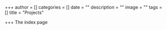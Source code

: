 +++
author = []
categories = []
date = ""
description = ""
image = ""
tags = []
title = "Projects"

+++
The index page
